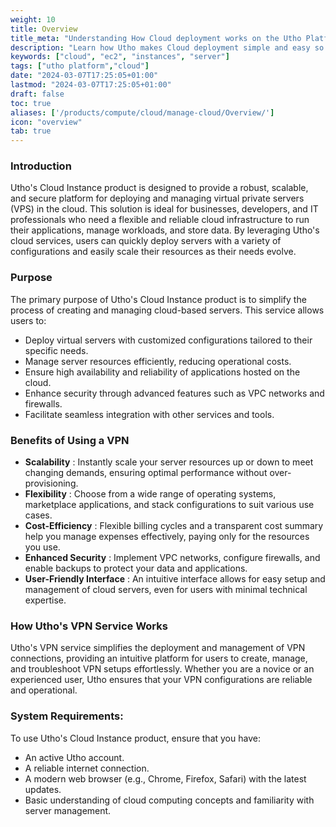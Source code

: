 ```yaml
---
weight: 10
title: Overview
title_meta: "Understanding How Cloud deployment works on the Utho Platform"
description: "Learn how Utho makes Cloud deployment simple and easy so you easily anticipate your cloud infrastructure costs"
keywords: ["cloud", "ec2", "instances", "server"]
tags: ["utho platform","cloud"]
date: "2024-03-07T17:25:05+01:00"
lastmod: "2024-03-07T17:25:05+01:00"
draft: false
toc: true
aliases: ['/products/compute/cloud/manage-cloud/Overview/']
icon: "overview"
tab: true
---
```

### Introduction

Utho's Cloud Instance product is designed to provide a robust, scalable, and secure platform for deploying and managing virtual private servers (VPS) in the cloud. This solution is ideal for businesses, developers, and IT professionals who need a flexible and reliable cloud infrastructure to run their applications, manage workloads, and store data. By leveraging Utho's cloud services, users can quickly deploy servers with a variety of configurations and easily scale their resources as their needs evolve.

### Purpose

The primary purpose of Utho's Cloud Instance product is to simplify the process of creating and managing cloud-based servers. This service allows users to:

* Deploy virtual servers with customized configurations tailored to their specific needs.
* Manage server resources efficiently, reducing operational costs.
* Ensure high availability and reliability of applications hosted on the cloud.
* Enhance security through advanced features such as VPC networks and firewalls.
* Facilitate seamless integration with other services and tools.

### Benefits of Using a VPN

* **Scalability** : Instantly scale your server resources up or down to meet changing demands, ensuring optimal performance without over-provisioning.
* **Flexibility** : Choose from a wide range of operating systems, marketplace applications, and stack configurations to suit various use cases.
* **Cost-Efficiency** : Flexible billing cycles and a transparent cost summary help you manage expenses effectively, paying only for the resources you use.
* **Enhanced Security** : Implement VPC networks, configure firewalls, and enable backups to protect your data and applications.
* **User-Friendly Interface** : An intuitive interface allows for easy setup and management of cloud servers, even for users with minimal technical expertise.

### How Utho's VPN Service Works

Utho's VPN service simplifies the deployment and management of VPN connections, providing an intuitive platform for users to create, manage, and troubleshoot VPN setups effortlessly. Whether you are a novice or an experienced user, Utho ensures that your VPN configurations are reliable and operational.

### System Requirements:

To use Utho's Cloud Instance product, ensure that you have:

* An active Utho account.
* A reliable internet connection.
* A modern web browser (e.g., Chrome, Firefox, Safari) with the latest updates.
* Basic understanding of cloud computing concepts and familiarity with server management.
